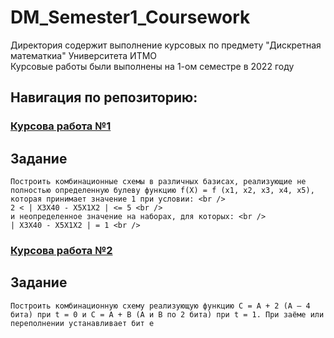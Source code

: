 # DM_Semester1_Coursework

Директория содержит выполнение курсовых по предмету "Дискретная математкиа" Университета ИТМО <br />
Курсовые работы были выполнены на 1-ом семестре в 2022 году

## Навигация по репозиторию: 
  ### [Курсова работа №1](/DataBase_lab1)
  ## Задание
    Построить комбинационные схемы в различных базисах, реализующие не полностью определенную булеву функцию f(Х) = f (x1, x2, x3, x4, x5), которая принимает значение 1 при условии: <br /> 
    2 < | X3X40 - X5X1X2 | <= 5 <br />
    и неопределенное значение на наборах, для которых: <br />
    | X3X40 - X5X1X2 | = 1 <br />
  ### [Курсова работа №2](/DataBase_lab1)
  ## Задание
    Построить комбинационную схему реализующую функцию C = A + 2 (A – 4 бита) при t = 0 и С = A + B (A и B по 2 бита) при t = 1. При заёме или переполнении устанавливает бит e
